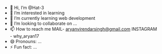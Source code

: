 - 👋 Hi, I’m @Hat-3
- 👀 I’m interested in learning
- 🌱 I’m currently learning web development 
- 💞️ I’m looking to collaborate on ...
- 📫 How to reach me 
        MAIL- aryanvirendarsingh@gmail.com
        INSTAGRAM - why_aryan17
- 😄 Pronouns: ...
- ⚡ Fun fact: ...

<!---
Hat-3/Hat-3 is a ✨ special ✨ repository because its `README.md` (this file) appears on your GitHub profile.
You can click the Preview link to take a look at your changes.
--->
